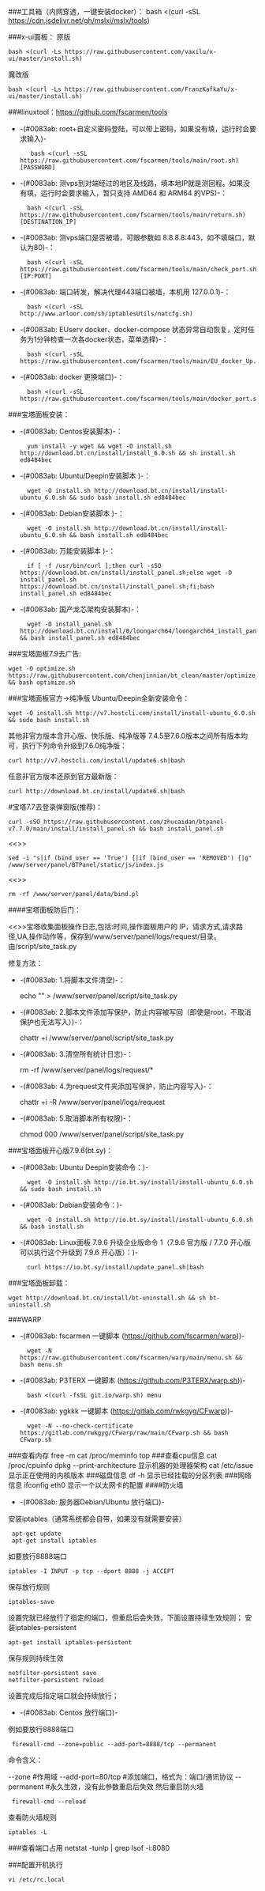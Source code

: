 ###工具箱（内网穿透，一键安装docker）：
        bash <(curl -sSL https://cdn.jsdelivr.net/gh/mslxi/mslx/tools)

###x-ui面板：
原版

    bash <(curl -Ls https://raw.githubusercontent.com/vaxilu/x-ui/master/install.sh)
魔改版

    bash <(curl -Ls https://raw.githubusercontent.com/FranzKafkaYu/x-ui/master/install.sh)
###linuxtool：https://github.com/fscarmen/tools
* -(#0083ab: root+自定义密码登陆，可以带上密码，如果没有填，运行时会要求输入)- 
 
         bash <(curl -sSL https://raw.githubusercontent.com/fscarmen/tools/main/root.sh) [PASSWORD]

* -(#0083ab: 测vps到对端经过的地区及线路，填本地IP就是测回程。如果没有填，运行时会要求输入，暂只支持 AMD64 和 ARM64 的VPS)-：

        bash <(curl -sSL https://raw.githubusercontent.com/fscarmen/tools/main/return.sh) [DESTINATION_IP]

* -(#0083ab: 测vps端口是否被墙，可跟参数如 8.8.8.8:443，如不填端口，默认为80)-：

        bash <(curl -sSL https://raw.githubusercontent.com/fscarmen/tools/main/check_port.sh) [IP:PORT]

* -(#0083ab:  端口转发，解决代理443端口被墙，本机用 127.0.0.1)-：

        bash <(curl -sSL http://www.arloor.com/sh/iptablesUtils/natcfg.sh)

* -(#0083ab:  EUserv docker、docker-compose 状态异常自动恢复，定时任务为1分钟检查一次各docker状态，菜单选择)-：

        bash <(curl -sSL https://raw.githubusercontent.com/fscarmen/tools/main/EU_docker_Up.sh)

* -(#0083ab:  docker 更换端口)-：

        bash <(curl -sSL https://raw.githubusercontent.com/fscarmen/tools/main/docker_port.sh)

###宝塔面板安装：
* -(#0083ab: Centos安装脚本)-：

        yum install -y wget && wget -O install.sh http://download.bt.cn/install/install_6.0.sh && sh install.sh ed8484bec

* -(#0083ab: Ubuntu/Deepin安装脚本 )-：

        wget -O install.sh http://download.bt.cn/install/install-ubuntu_6.0.sh && sudo bash install.sh ed8484bec

* -(#0083ab: Debian安装脚本 )-：

        wget -O install.sh http://download.bt.cn/install/install-ubuntu_6.0.sh && bash install.sh ed8484bec

* -(#0083ab: 万能安装脚本 )-：

        if [ -f /usr/bin/curl ];then curl -sSO https://download.bt.cn/install/install_panel.sh;else wget -O install_panel.sh https://download.bt.cn/install/install_panel.sh;fi;bash install_panel.sh ed8484bec

* -(#0083ab: 国产龙芯架构安装脚本)-：

        wget -O install_panel.sh http://download.bt.cn/install/0/loongarch64/loongarch64_install_panel.sh && bash install_panel.sh ed8484bec

###宝塔面板7.9去广告:
    
    wget -O optimize.sh https://raw.githubusercontent.com/chenjinnian/bt_clean/master/optimize_new.sh && bash optimize.sh

###宝塔面板官方->纯净版
Ubuntu/Deepin全新安装命令：

    wget -O install.sh http://v7.hostcli.com/install/install-ubuntu_6.0.sh && sudo bash install.sh
其他非官方版本含开心版、快乐版、纯净版等 7.4.5至7.6.0版本之间所有版本均可，执行下列命令升级到7.6.0纯净版：

    curl http://v7.hostcli.com/install/update6.sh|bash
任意非官方版本还原到官方最新版：
    
    curl http://download.bt.cn/install/update6.sh|bash

#宝塔7.7去登录弹窗版(推荐)：

    curl -sSO https://raw.githubusercontent.com/zhucaidan/btpanel-v7.7.0/main/install/install_panel.sh && bash install_panel.sh
<<>>

    sed -i "s|if (bind_user == 'True') {|if (bind_user == 'REMOVED') {|g" /www/server/panel/BTPanel/static/js/index.js
<<>>

    rm -rf /www/server/panel/data/bind.pl

####宝塔面板防后门：

<<>>宝塔收集面板操作日志,包括:时间,操作面板用户的 IP，请求方式,请求路径,UA,操作动作等，保存到/www/server/panel/logs/request/目录。由/script/site_task.py

修复方法：
* -(#0083ab:  1.将脚本文件清空)-：

    echo "" > /www/server/panel/script/site_task.py
* -(#0083ab:  2.脚本文件添加写保护，防止内容被写回（即使是root，不取消保护也无法写入）)-：
    
    chattr +i /www/server/panel/script/site_task.py
* -(#0083ab:  3.清空所有统计日志)-：
    
    rm -rf /www/server/panel/logs/request/*
* -(#0083ab:  4.为request文件夹添加写保护，防止内容写入)-：
    
    chattr +i -R /www/server/panel/logs/request
* -(#0083ab:  5.取消脚本所有权限)-：
    
    chmod 000 /www/server/panel/script/site_task.py

###宝塔面板开心版7.9.6(bt.sy)：
* -(#0083ab: Ubuntu Deepin安装命令：)-

        wget -O install.sh http://io.bt.sy/install/install-ubuntu_6.0.sh && sudo bash install.sh
* -(#0083ab: Debian安装命令：)-

        wget -O install.sh http://io.bt.sy/install/install-ubuntu_6.0.sh && bash install.sh
* -(#0083ab: Linux面板 7.9.6 升级企业版命令 1（7.9.6 官方版 / 7.7.0 开心版 可以执行这个升级到 7.9.6 开心版）：)-
    
        curl https://io.bt.sy/install/update_panel.sh|bash
###宝塔面板卸载：

    wget http://download.bt.cn/install/bt-uninstall.sh && sh bt-uninstall.sh
###WARP

* -(#0083ab: fscarmen 一键脚本 (https://github.com/fscarmen/warp))-

        wget -N https://raw.githubusercontent.com/fscarmen/warp/main/menu.sh && bash menu.sh


* -(#0083ab: P3TERX 一键脚本 (https://github.com/P3TERX/warp.sh))-
    
        bash <(curl -fsSL git.io/warp.sh) menu

* -(#0083ab: ygkkk 一键脚本 (https://gitlab.com/rwkgyg/CFwarp))-

        wget -N --no-check-certificate https://gitlab.com/rwkgyg/CFwarp/raw/main/CFwarp.sh && bash CFwarp.sh


###查看内存
   free -m
   cat /proc/meminfo
   top
###查看cpu信息
   cat /proc/cpuinfo
   dpkg --print-architecture 显示机器的处理器架构
   cat /etc/issue  显示正在使用的内核版本 
###磁盘信息
   df -h 显示已经挂载的分区列表 
###网络信息
  ifconfig eth0 显示一个以太网卡的配置 
####防火墙
* -(#0083ab: 服务器Debian/Ubuntu  放行端口)-

安装iptables（通常系统都会自带，如果没有就需要安装）

     apt-get update
     apt-get install iptables

如要放行8888端口

    iptables -I INPUT -p tcp --dport 8888 -j ACCEPT
保存放行规则

    iptables-save

设置完就已经放行了指定的端口，但重启后会失效，下面设置持续生效规则；
安装iptables-persistent

    apt-get install iptables-persistent

保存规则持续生效

    netfilter-persistent save
    netfilter-persistent reload

设置完成后指定端口就会持续放行；

* -(#0083ab: Centos  放行端口)-

例如要放行8888端口

     firewall-cmd --zone=public --add-port=8888/tcp --permanent

命令含义：

--zone                      #作用域
--add-port=80/tcp  #添加端口，格式为：端口/通讯协议
--permanent           #永久生效，没有此参数重启后失效
然后重启防火墙

     firewall-cmd --reload

查看防火墙规则

    iptables -L

###查看端口占用
netstat -tunlp | grep
lsof -i:8080

###配置开机执行
  
    vi /etc/rc.local